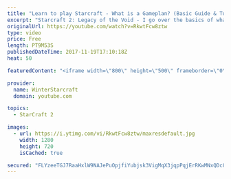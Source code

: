 ```yaml
---
title: "Learn to play Starcraft - What is a Gameplan? (Basic Guide & Tutorial)"
excerpt: "Starcraft 2: Legacy of the Void - I go over the basics of what a gameplan in starcraft 2 is and how to put one together.  Note this is not a guide on WHAT gameplan you should be using as each race!"
originalUrl: https://youtube.com/watch?v=RkwtFcw8ztw
type: video
price: Free
length: PT9M53S
publishedDateTime: 2017-11-19T17:10:18Z
heat: 50

featuredContent: "<iframe width=\"800\" height=\"500\" frameborder=\"0\" src=\"https://www.youtube.com/embed/RkwtFcw8ztw\" allow=\"accelerometer; autoplay; encrypted-media; gyroscope; picture-in-picture\" allowfullscreen></iframe>"

provider:
  name: WinterStarcraft
  domain: youtube.com

topics:
  - StarCraft 2

images:
  - url: https://i.ytimg.com/vi/RkwtFcw8ztw/maxresdefault.jpg
    width: 1280
    height: 720
    isCached: true

secured: "FLYzeeTGJ7RaaHxlW9NAJePuOpjfiYubjsk3VigMqX3jqpPqjErRKwMNxQDc8PZMb8uVvEZLXL+Q3z4EtMsReiVPUxlkRavDxvmry/mttWBwsmAHTN1NARyeqNZtjOg3txF54uU7vGjrE+CTmXWQqiSVFJulqfxIimwBJ+2vUDY4szcmO0CPwHNE7h1kc866CcJVUCTIFXptj7bikm8W6VOdr0rMhLQ/FdP9KOzWZGxgaQCcqtbrHtM/iO18Goz3ZfI+em4tEmbjl+rXpjCrvipZho73oDACfpGeSoyNEXFg+JCC0u+ODIiYU9P44g//8hTdB2pZ4OwMhoEqXFmtJlYxIlI1Un+4mwPZN4E1l3wBxboc9d59r5qsHWoJG+T3zQT9kCd60Sp+QxkYw6/1UfB42TrtPF6qNNTTooxtV0E=;JM/rf2V8FdEOIADvNNlaCw=="
---
```


